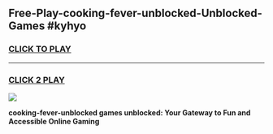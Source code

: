 
## Free-Play-cooking-fever-unblocked-Unblocked-Games #kyhyo
<h3>
<a href="https://news.freeplayer.one?title=cooking-fever-unblocked&ref=8M">CLICK TO PLAY</a></h3>
<hr>

<h3>
<a href="https://news.freeplayer.one?title=cooking-fever-unblocked&ref=8M">CLICK 2 PLAY</a>
  
</h3>

<a href="https://news.freeplayer.one?title=cooking-fever-unblocked&ref=8M"><img src="https://clearcache.store/games.png"></a>


**cooking-fever-unblocked games unblocked: Your Gateway to Fun and Accessible Online Gaming**
